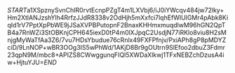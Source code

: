$START$a1XSpznySvnChIR0rvtEcnpPZgT4m1LXVbj6/iJ0iYWcqv484jw72lky+Hm2XtlANJzshYlh4RrfzJJdR8338v2OdHjh5mXxfci7lqhEfWIUlGMr4pAbk8KiqId1rV7PptXpPbWE9jJSaXVPBPutopnF2BnaxKHHmxmuqdlwM96hGN2QpTB4a7RnWZi3StOBKnjCPH645iexD0tP4m0lXJpqC2UsdjN77iRKlo8viu8H2sMnjgMyWaTfAa3Z6/7vu7HDsYbudue76cRnlx49FXFPfnjv/PxiAPh8gP8pMDYZciD/9LnNOP+wBR3OOg3IS5wPhWd/1AKjD8Br9gOUtrn9SlEfoo2dbuZ3Fdmr23qpN9M/mbc8+APIZS8CWwggunqFIQl5XWDaXlkwj1TFxNEBZchDzusA4iw+HjtuYJU=$END$